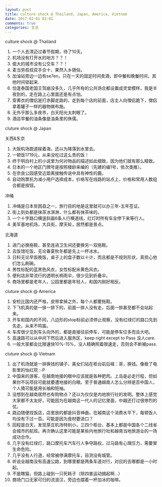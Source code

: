 ```yaml
---
layout: post
title: culture shock @ Thailand, Japan, America, Vietnam
date: 2017-02-01 02:01
comments: true
categories: 生活
---
```


culture shock @ Thailand

1. 一个人去清迈过春节假期，待了10天。
2. 机场没有打开水的地方？？！
3. 偌大的城市没有公交车？？！
4. 麦当劳叔叔双手合十，果然入乡随俗。
5. 加油站旁边一边有se7en，只在一天的固定时间卖酒，即中餐和晚餐时间，其他时间锁起来.
6. 恰逢泰国老国王驾崩没多久，几乎所有的公共场合都设置成灵堂模样，我是半夜到的，走在路上心里面还是有点怕。
7. 穿黄衣的僧侣是打赤脚走路的，走到每个店的前面，店主人向僧侣跪下，僧侣拿着罐子一样的器物做布施。
8. 无外乎那么多夜市，白天阳光太刺眼了。
9. 酒店早餐的油条像是油条里的侏儒。

cluture shock @ Japan

关西&东京
1. 大阪机场跑道挨着海，还以为降落到水里去。
2. 一顿饭1719元，从来没吃过这么贵的饭！
3. 终于明白村上的小说里为何对物品的描述如此细致，因为他们就有那么精致。
4. 日本的一个地区门牌号是按照楼龄来编的（先建的编1号，依次类推）。
5. 在奈良公园感受近距离接触传说中具有神性的鹿。
6. 自动购票机为减小用户选择成本，价格写在线路的站点上，价格和常用人数组合都是按钮。

冲绳 
1. 冲绳是日本贫困县之一，旅行目的地是这里就可以办三年-五年签证。
1. 街上到处都是抹茶冰淇淋，什么都有抹茶味的。
2. 一个十字路口横竖斜画6条人行横道线，红灯时所有车全停下来等行人。
3. 美军基地机场，大兵街，摩天轮，居然都是景点。

北海道
1. 进门必换拖鞋，甚至连进卫生间还要换另一双拖鞋。
2. 去饭馆吃饭，无论春夏秋冬都是先上一杯冰水。
3. 日料无论早饭晚饭，桌子上的盘子数以十计，而且都是不规则形状，真担心他们怎么刷碗。
4. 男性标配的蓝黑色风衣，女性标配米黄色风衣。
5. 便利店非常流行的透明长柄雨伞，很少见到折叠伞。
6. 商场里都是老年人，公园里都是年轻人，和国内刚好相反。

cluture shock @ America

1. 安检比国内还严格，皮带拿掉之外，每个人都要拖鞋。
2. 下飞机真的是一排一排下的，前面一排人没有走，后面一排甚至都不会站起来。
3. 开车和国内的不同，八边形的stop标前必须停止观察，没有红绿灯的路口先到先走，从来不鸣笛。
4. 车库很少见到车头向外的，都是直接往前停车，可能是停车位多而且大吧。
5. 高速路可以从中间下然后进入服务区，keep right except to Pass 没人care.
6. 一般大家都会比限速快10%-15%，没人精确照着限速走，否则会不断被pass.

cluture shock @ Vietnam

1. 出了机场就是一排换钱的铺子，美女们站在柜台前后喊：哥，换钱。像极了电影里的怡红院 :-P
2. 中国来的游客，在越南地接的眼中应该就是各种肥肉。上岛是必走行程，但如果你不玩项目可能就要遭地接的白眼。至于普通越南人怎么分辨是否中国人，个人猜可能是用长袖和短袖。
3. 没想到在越南居然也有购物点？还以为仅仅是内地旅行社的发明。整体上感觉大家都不太友好，可能因为在越南这一代人的记忆里面，中越还打过很惨烈的仗。
4. 路边随便找饭店，店里放的都是抖音神曲，在越南这个消费水平下，每顿饭人均没有下过一百。可能是因为食材要进口？
5. 回程是白天，发现芽庄机场特别小，三四个柜台，基本上都是中国各个二线省会城市的航班。再次确认这里可能是某些内地旅行社和越南当地旅游业的一场成功合作。
6. 几乎没有红绿灯，路口摩托车汽车行人争夺路权，过马路有心理压力，需要冒生命危险。
7. 几乎没有人行道，经常被停满摩托车，目测没有城管。
8. 听说全越南没有高速公路，到哪里都是两条车道对行，对应的去哪都是一小时起。
9. 不是瞎猫，但路上碰到一只死耗子（除四害运动搞起啊…）
10. 商场门口无家可归的流浪汉，旁边也摆着一杯加冰的咖啡。
